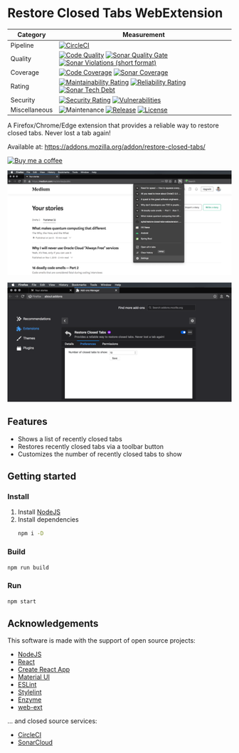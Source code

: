 # Restore Closed Tabs WebExtension

| Category      | Measurement                                                                                                                                                                                                                                                                                                                                                                                                                                                                                                                                                                                                                                                                       |
|---------------|-----------------------------------------------------------------------------------------------------------------------------------------------------------------------------------------------------------------------------------------------------------------------------------------------------------------------------------------------------------------------------------------------------------------------------------------------------------------------------------------------------------------------------------------------------------------------------------------------------------------------------------------------------------------------------------|
| Pipeline      | [![CircleCI](https://img.shields.io/circleci/project/github/ayltai/restore-closed-tabs-webextension/master.svg?style=flat)](https://circleci.com/gh/ayltai/restore-closed-tabs-webextension)                                                                                                                                                                                                                                                                                                                                                                                                                                                                                      |
| Quality       | [![Code Quality](https://img.shields.io/codacy/grade/0bbc69ed0dc9453fb0669a3da4f09e37.svg?style=flat)](https://app.codacy.com/app/AlanTai/restore-closed-tabs-webextension/dashboard) [![Sonar Quality Gate](https://img.shields.io/sonar/quality_gate/ayltai_restore-closed-tabs-webextension?server=https%3A%2F%2Fsonarcloud.io)](https://sonarcloud.io/dashboard?id=ayltai_restore-closed-tabs-webextension) [![Sonar Violations (short format)](https://img.shields.io/sonar/violations/ayltai_restore-closed-tabs-webextension?format=short&server=https%3A%2F%2Fsonarcloud.io)](https://sonarcloud.io/dashboard?id=ayltai_restore-closed-tabs-webextension)                 |
| Coverage      | [![Code Coverage](https://img.shields.io/codecov/c/github/ayltai/restore-closed-tabs-webextension.svg?style=flat)](https://codecov.io/gh/ayltai/restore-closed-tabs-webextension) [![Sonar Coverage](https://img.shields.io/sonar/coverage/ayltai_restore-closed-tabs-webextension?server=https%3A%2F%2Fsonarcloud.io)](https://sonarcloud.io/dashboard?id=ayltai_restore-closed-tabs-webextension)                                                                                                                                                                                                                                                                               |
| Rating        | [![Maintainability Rating](https://sonarcloud.io/api/project_badges/measure?project=ayltai_restore-closed-tabs-webextension&metric=sqale_rating)](https://sonarcloud.io/dashboard?id=ayltai_restore-closed-tabs-webextension) [![Reliability Rating](https://sonarcloud.io/api/project_badges/measure?project=ayltai_restore-closed-tabs-webextension&metric=reliability_rating)](https://sonarcloud.io/dashboard?id=ayltai_restore-closed-tabs-webextension) [![Sonar Tech Debt](https://img.shields.io/sonar/tech_debt/ayltai_restore-closed-tabs-webextension?server=https%3A%2F%2Fsonarcloud.io)](https://sonarcloud.io/dashboard?id=ayltai_restore-closed-tabs-webextension) |
| Security      | [![Security Rating](https://sonarcloud.io/api/project_badges/measure?project=ayltai_restore-closed-tabs-webextension&metric=security_rating)](https://sonarcloud.io/dashboard?id=ayltai_restore-closed-tabs-webextension) [![Vulnerabilities](https://sonarcloud.io/api/project_badges/measure?project=ayltai_restore-closed-tabs-webextension&metric=vulnerabilities)](https://sonarcloud.io/dashboard?id=ayltai_restore-closed-tabs-webextension)                                                                                                                                                                                                                               |
| Miscellaneous | ![Maintenance](https://img.shields.io/maintenance/yes/2020) [![Release](https://img.shields.io/github/release/ayltai/restore-closed-tabs-webextension.svg?style=flat)](https://github.com/ayltai/restore-closed-tabs-webextension/releases) [![License](https://img.shields.io/github/license/ayltai/restore-closed-tabs-webextension.svg?style=flat)](https://github.com/ayltai/restore-closed-tabs-webextension/blob/master/LICENSE)                                                                                                                                                                                                                                            |

A Firefox/Chrome/Edge extension that provides a reliable way to restore closed tabs. Never lost a tab again!

Available at: https://addons.mozilla.org/addon/restore-closed-tabs/

[![Buy me a coffee](https://img.shields.io/static/v1?label=Buy%20me%20a&message=coffee&color=important&style=for-the-badge&logo=buy-me-a-coffee&logoColor=white)](https://buymeacoff.ee/ayltai)

![Screenshot 1](design/screenshot-1.png)

![Screenshot 2](design/screenshot-2.png)

## Features
* Shows a list of recently closed tabs
* Restores recently closed tabs via a toolbar button
* Customizes the number of recently closed tabs to show

## Getting started

### Install
1. Install [NodeJS](https://nodejs.org)
2. Install dependencies
   ```sh
   npm i -D
   ```

### Build
```sh
npm run build
```

### Run
```sh
npm start
```

## Acknowledgements
This software is made with the support of open source projects:
* [NodeJS](https://nodejs.org)
* [React](https://github.com/facebook/react)
* [Create React App](https://github.com/facebook/create-react-app)
* [Material UI](https://material-ui.com)
* [ESLint](https://eslint.org)
* [Stylelint](https://stylelint.io)
* [Enzyme](https://airbnb.io/enzyme)
* [web-ext](https://github.com/mozilla/web-ext)

... and closed source services:
* [CircleCI](https://circleci.com)
* [SonarCloud](https://sonarcloud.io)
